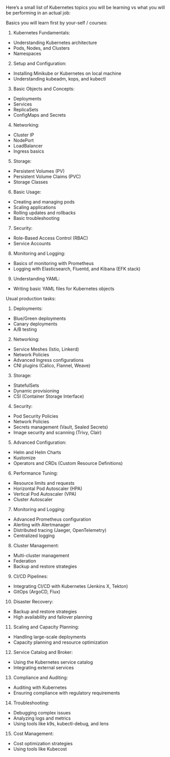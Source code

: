 Here’s a small list of Kubernetes topics you will be learning vs what you will be performing in an actual job:

Basics you will learn first by your-self / courses:

1. Kubernetes Fundamentals:
 - Understanding Kubernetes architecture
 - Pods, Nodes, and Clusters
 - Namespaces

2. Setup and Configuration:
 - Installing Minikube or Kubernetes on local machine
 - Understanding kubeadm, kops, and kubectl

3. Basic Objects and Concepts:
 - Deployments
 - Services
 - ReplicaSets
 - ConfigMaps and Secrets

4. Networking:
 - Cluster IP
 - NodePort
 - LoadBalancer
 - Ingress basics

5. Storage:
 - Persistent Volumes (PV)
 - Persistent Volume Claims (PVC)
 - Storage Classes

6. Basic Usage:
 - Creating and managing pods
 - Scaling applications
 - Rolling updates and rollbacks
 - Basic troubleshooting

7. Security:
 - Role-Based Access Control (RBAC)
 - Service Accounts

8. Monitoring and Logging:
 - Basics of monitoring with Prometheus
 - Logging with Elasticsearch, Fluentd, and Kibana (EFK stack)

9. Understanding YAML:
 - Writing basic YAML files for Kubernetes objects

Usual production tasks:

1. Deployments:
 - Blue/Green deployments
 - Canary deployments
 - A/B testing

2. Networking:
 - Service Meshes (Istio, Linkerd)
 - Network Policies
 - Advanced Ingress configurations
 - CNI plugins (Calico, Flannel, Weave)

3. Storage:
 - StatefulSets
 - Dynamic provisioning
 - CSI (Container Storage Interface)

4. Security:
 - Pod Security Policies
 - Network Policies
 - Secrets management (Vault, Sealed Secrets)
 - Image security and scanning (Trivy, Clair)

5. Advanced Configuration:
 - Helm and Helm Charts
 - Kustomize
 - Operators and CRDs (Custom Resource Definitions)

6. Performance Tuning:
 - Resource limits and requests
 - Horizontal Pod Autoscaler (HPA)
 - Vertical Pod Autoscaler (VPA)
 - Cluster Autoscaler

7. Monitoring and Logging:
 - Advanced Prometheus configuration
 - Alerting with Alertmanager
 - Distributed tracing (Jaeger, OpenTelemetry)
 - Centralized logging

8. Cluster Management:
 - Multi-cluster management
 - Federation
 - Backup and restore strategies

9. CI/CD Pipelines:
 - Integrating CI/CD with Kubernetes (Jenkins X, Tekton)
 - GitOps (ArgoCD, Flux)

10. Disaster Recovery:
 - Backup and restore strategies
 - High availability and failover planning

11. Scaling and Capacity Planning:
 - Handling large-scale deployments
 - Capacity planning and resource optimization

12. Service Catalog and Broker:
 - Using the Kubernetes service catalog
 - Integrating external services

13. Compliance and Auditing:
 - Auditing with Kubernetes
 - Ensuring compliance with regulatory requirements

14. Troubleshooting:
 - Debugging complex issues
 - Analyzing logs and metrics
 - Using tools like k9s, kubectl-debug, and lens

15. Cost Management:
 - Cost optimization strategies
 - Using tools like Kubecost
